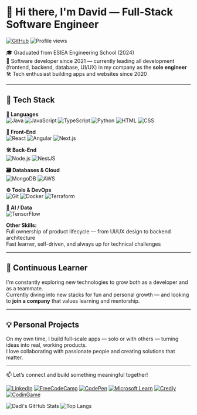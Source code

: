# 👋 Hi there, I'm David — Full-Stack Software Engineer
  [![GitHub](https://img.shields.io/badge/GitHub-DadiGang-black?logo=github)](https://github.com/DadiGang-1/) 
  ![Profile views](https://komarev.com/ghpvc/?username=DadiGang&label=Profile%20views&color=0e75b6&style=flat)


🎓 Graduated from ESIEA Engineering School (2024)  
💼 Software developer since 2021 — currently leading all development (frontend, backend, database, UI/UX) in my company as the **sole engineer**  
🛠️ Tech enthusiast building apps and websites since 2020

---

## 🚀 Tech Stack
<!--
**Main Languages & Tools:**  
![Java](https://img.shields.io/badge/Java-ED8B00?style=for-the-badge&logo=java&logoColor=white)
![JavaScript](https://img.shields.io/badge/JavaScript-F7DF1E?style=for-the-badge&logo=javascript&logoColor=black)
![TypeScript](https://img.shields.io/badge/TypeScript-3178C6?style=for-the-badge&logo=typescript&logoColor=white)
![Python](https://img.shields.io/badge/Python-3776AB?style=for-the-badge&logo=python&logoColor=white)
![HTML](https://img.shields.io/badge/HTML5-E34F26?style=for-the-badge&logo=html5&logoColor=white)
![CSS](https://img.shields.io/badge/CSS3-1572B6?style=for-the-badge&logo=css3&logoColor=white)

![MongoDB](https://img.shields.io/badge/MongoDB-4EA94B?style=for-the-badge&logo=mongodb&logoColor=white)
![TensorFlow](https://img.shields.io/badge/TensorFlow-FF6F00?style=for-the-badge&logo=tensorflow&logoColor=white)
![Node.js](https://img.shields.io/badge/Node.js-339933?style=for-the-badge&logo=nodedotjs&logoColor=white)
![Docker](https://img.shields.io/badge/Docker-2496ED?style=for-the-badge&logo=docker&logoColor=white)
![AWS](https://img.shields.io/badge/AWS-232F3E?style=for-the-badge&logo=amazonaws&logoColor=white)
![Terraform](https://img.shields.io/badge/Terraform-623CE4?style=for-the-badge&logo=terraform&logoColor=white)
![Git](https://img.shields.io/badge/Git-F05032?style=for-the-badge&logo=git&logoColor=white)
![Angular](https://img.shields.io/badge/Angular-DD0031?style=for-the-badge&logo=angular&logoColor=white)
![NestJS](https://img.shields.io/badge/NestJS-E0234E?style=for-the-badge&logo=nestjs&logoColor=white)
![Next.js](https://img.shields.io/badge/Next.js-000000?style=for-the-badge&logo=nextdotjs&logoColor=white)
![React](https://img.shields.io/badge/React-20232A?style=for-the-badge&logo=react&logoColor=61DAFB) -->

**🧠 Languages**  
![Java](https://img.shields.io/badge/Java-ED8B00?style=for-the-badge&logo=java&logoColor=white)
![JavaScript](https://img.shields.io/badge/JavaScript-F7DF1E?style=for-the-badge&logo=javascript&logoColor=black)
![TypeScript](https://img.shields.io/badge/TypeScript-3178C6?style=for-the-badge&logo=typescript&logoColor=white)
![Python](https://img.shields.io/badge/Python-3776AB?style=for-the-badge&logo=python&logoColor=white)
![HTML](https://img.shields.io/badge/HTML5-E34F26?style=for-the-badge&logo=html5&logoColor=white)
![CSS](https://img.shields.io/badge/CSS3-1572B6?style=for-the-badge&logo=css3&logoColor=white)

**🎨 Front-End**  
![React](https://img.shields.io/badge/React-20232A?style=for-the-badge&logo=react&logoColor=61DAFB)
![Angular](https://img.shields.io/badge/Angular-DD0031?style=for-the-badge&logo=angular&logoColor=white)
![Next.js](https://img.shields.io/badge/Next.js-000000?style=for-the-badge&logo=nextdotjs&logoColor=white)

**🛠 Back-End**  
![Node.js](https://img.shields.io/badge/Node.js-339933?style=for-the-badge&logo=nodedotjs&logoColor=white)
![NestJS](https://img.shields.io/badge/NestJS-E0234E?style=for-the-badge&logo=nestjs&logoColor=white)

**🗃 Databases & Cloud**  
![MongoDB](https://img.shields.io/badge/MongoDB-4EA94B?style=for-the-badge&logo=mongodb&logoColor=white)
![AWS](https://img.shields.io/badge/AWS-232F3E?style=for-the-badge&logo=amazonaws&logoColor=white)

**⚙️ Tools & DevOps**  
![Git](https://img.shields.io/badge/Git-F05032?style=for-the-badge&logo=git&logoColor=white)
![Docker](https://img.shields.io/badge/Docker-2496ED?style=for-the-badge&logo=docker&logoColor=white)
![Terraform](https://img.shields.io/badge/Terraform-623CE4?style=for-the-badge&logo=terraform&logoColor=white)

**🧪 AI / Data**  
![TensorFlow](https://img.shields.io/badge/TensorFlow-FF6F00?style=for-the-badge&logo=tensorflow&logoColor=white)

<!--Java · JavaScript · TypeScript · HTML · CSS · MongoDB  -->

**Other Skills:**  
Full ownership of product lifecycle — from UI/UX design to backend architecture  
Fast learner, self-driven, and always up for technical challenges

---

## 🧠 Continuous Learner

I'm constantly exploring new technologies to grow both as a developer and as a teammate.  
Currently diving into new stacks for fun and personal growth — and looking to **join a company** that values learning and mentorship.

---

## 💡 Personal Projects

On my own time, I build full-scale apps — solo or with others — turning ideas into real, working products.  
I love collaborating with passionate people and creating solutions that matter.

---

📫 Let’s connect and build something meaningful together!

[![LinkedIn](https://img.shields.io/badge/LinkedIn-0077B5?style=for-the-badge&logo=linkedin&logoColor=white)](https://www.linkedin.com/in/david-tomas-/)
[![FreeCodeCamp](https://img.shields.io/badge/FreeCodeCamp-0A0A23?style=for-the-badge&logo=freecodecamp&logoColor=green)](https://www.freecodecamp.org/DAVID_TOMAS)
[![CodePen](https://img.shields.io/badge/CodePen-000000?style=for-the-badge&logo=codepen&logoColor=white)](https://codepen.io/DadiGang-1)
[![Microsoft Learn](https://img.shields.io/badge/Microsoft_Learn-258ffa?style=for-the-badge&logo=microsoft&logoColor=white)](https://learn.microsoft.com/en-us/users/davidtomas-1034/)
[![Credly](https://img.shields.io/badge/Credly-FF6C2C?style=for-the-badge&logo=credly&logoColor=white)](https://www.credly.com/users/david-tomas.8347b84a)
[![CodinGame](https://img.shields.io/badge/CodinGame-F2BB13?style=for-the-badge&logo=codinGame&logoColor=black)](https://www.codingame.com/profile/ef351a9cb0eb5f156c75b5c6daab312a9533215)
<!--
[![AWS](https://img.shields.io/badge/AWS-232F3E?style=for-the-badge&logo=amazonaws&logoColor=white)](https://www.credly.com/users/ton-nom/badges)  
[![Google Cloud](https://img.shields.io/badge/Google_Cloud-4285F4?style=for-the-badge&logo=googlecloud&logoColor=white)](https://www.cloudskillsboost.google/public_profiles/ton-nom)
-->
![Dadi's GitHub Stats](https://github-readme-stats.vercel.app/api?username=DadiGang-1&show_icons=true&theme=radical)
![Top Langs](https://github-readme-stats.vercel.app/api/top-langs/?username=DadiGang-1&layout=compact&theme=radical)

<!--
**DadiGang-1/DadiGang-1** is a ✨ _special_ ✨ repository because its `README.md` (this file) appears on your GitHub profile.

Here are some ideas to get you started:
## Hi there 👋, I'm David
### A passionate **Software Engineer** from France


- 🔭 I’m currently working on ...
- 🌱 I’m currently learning ...
- 👯 I’m looking to collaborate on ...
- 🤔 I’m looking for help with ...
- 💬 Ask me about ...
- 📫 How to reach me: ...
- 😄 Pronouns: ...
- ⚡ Fun fact: ...

### Connect with me:
-
-
-
-
-
-->
